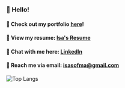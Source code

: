 ### 🐞 Hello! 

#### 🧺 Check out my portfolio <a href="https://www.isa-martinez.com">here</a>!

#### 📄 View my resume: <a href="https://docs.google.com/document/d/1_B7Jcxh10cmOYjozxBkPEGwIbrwDr6GQn3SLUdghbg0/edit?usp=sharing">Isa's Resume</a>

#### 📎 Chat with me here: <a href="https://www.linkedin.com/in/isa-sofia-martinez/">LinkedIn</a>

#### 🦋 Reach me via email: <a href="mailto:isasofma@gmail.com">isasofma@gmail.com</a>

![Top Langs](https://github-readme-stats.vercel.app/api/top-langs/?username=isama22&layout=compact)
